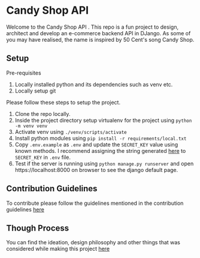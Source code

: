 # Candy Shop API
Welcome to the Candy Shop API . This repo is a fun project to design, architect and develop an e-commerce backend API in DJango. As some of you may have realised, the name is inspired by 50 Cent's song Candy Shop.

## Setup
Pre-requisites
1. Locally installed python and its dependencies such as venv etc.
2. Locally setup git

Please follow these steps to setup the project.
1. Clone the repo locally.
2. Inside the project directory setup virtualenv for the project using `python -m venv venv`
3. Activate venv using `./venv/scripts/activate`
4. Install python modules using `pip install -r requirements/local.txt`
5. Copy `.env.example` as `.env` and update the `SECRET_KEY` value using known methods. I recommend assigning the string generated [here](https://djecrety.ir/) to `SECRET_KEY` in `.env` file.
6. Test if the server is running using `python manage.py runserver` and open https://localhost:8000 on browser to see the django default page.

## Contribution Guidelines
To contribute please follow the guidelines mentioned in the contribution guidelines [here](docs/contributing.md)

## Though Process
You can find the ideation, design philosophy and other things that was considered while making this project [here](docs/design.md) 
